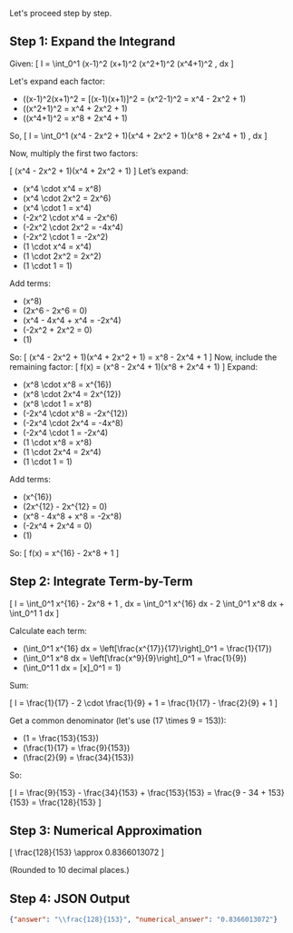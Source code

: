 Let's proceed step by step.

## Step 1: Expand the Integrand

Given:
\[
I = \int_0^1 (x-1)^2 (x+1)^2 (x^2+1)^2 (x^4+1)^2 \, dx
\]

Let's expand each factor:

- \((x-1)^2(x+1)^2 = [(x-1)(x+1)]^2 = (x^2-1)^2 = x^4 - 2x^2 + 1\)
- \((x^2+1)^2 = x^4 + 2x^2 + 1\)
- \((x^4+1)^2 = x^8 + 2x^4 + 1\)

So,
\[
I = \int_0^1 (x^4 - 2x^2 + 1)(x^4 + 2x^2 + 1)(x^8 + 2x^4 + 1) \, dx
\]

Now, multiply the first two factors:

\[
(x^4 - 2x^2 + 1)(x^4 + 2x^2 + 1)
\]
Let’s expand:

- \(x^4 \cdot x^4 = x^8\)
- \(x^4 \cdot 2x^2 = 2x^6\)
- \(x^4 \cdot 1 = x^4\)
- \(-2x^2 \cdot x^4 = -2x^6\)
- \(-2x^2 \cdot 2x^2 = -4x^4\)
- \(-2x^2 \cdot 1 = -2x^2\)
- \(1 \cdot x^4 = x^4\)
- \(1 \cdot 2x^2 = 2x^2\)
- \(1 \cdot 1 = 1\)

Add terms:

- \(x^8\)
- \(2x^6 - 2x^6 = 0\)
- \(x^4 - 4x^4 + x^4 = -2x^4\)
- \(-2x^2 + 2x^2 = 0\)
- \(1\)

So:
\[
(x^4 - 2x^2 + 1)(x^4 + 2x^2 + 1) = x^8 - 2x^4 + 1
\]
Now, include the remaining factor:
\[
f(x) = (x^8 - 2x^4 + 1)(x^8 + 2x^4 + 1)
\]
Expand:
- \(x^8 \cdot x^8 = x^{16}\)
- \(x^8 \cdot 2x^4 = 2x^{12}\)
- \(x^8 \cdot 1 = x^8\)
- \(-2x^4 \cdot x^8 = -2x^{12}\)
- \(-2x^4 \cdot 2x^4 = -4x^8\)
- \(-2x^4 \cdot 1 = -2x^4\)
- \(1 \cdot x^8 = x^8\)
- \(1 \cdot 2x^4 = 2x^4\)
- \(1 \cdot 1 = 1\)

Add terms:

- \(x^{16}\)
- \(2x^{12} - 2x^{12} = 0\)
- \(x^8 - 4x^8 + x^8 = -2x^8\)
- \(-2x^4 + 2x^4 = 0\)
- \(1\)

So:
\[
f(x) = x^{16} - 2x^8 + 1
\]

## Step 2: Integrate Term-by-Term

\[
I = \int_0^1 x^{16} - 2x^8 + 1 \, dx = \int_0^1 x^{16} dx - 2 \int_0^1 x^8 dx + \int_0^1 1 dx
\]

Calculate each term:

- \(\int_0^1 x^{16} dx = \left[\frac{x^{17}}{17}\right]_0^1 = \frac{1}{17}\)
- \(\int_0^1 x^8 dx = \left[\frac{x^9}{9}\right]_0^1 = \frac{1}{9}\)
- \(\int_0^1 1 dx = [x]_0^1 = 1\)

Sum:

\[
I = \frac{1}{17} - 2 \cdot \frac{1}{9} + 1 = \frac{1}{17} - \frac{2}{9} + 1
\]

Get a common denominator (let's use \(17 \times 9 = 153\)):

- \(1 = \frac{153}{153}\)
- \(\frac{1}{17} = \frac{9}{153}\)
- \(\frac{2}{9} = \frac{34}{153}\)

So:

\[
I = \frac{9}{153} - \frac{34}{153} + \frac{153}{153}
= \frac{9 - 34 + 153}{153}
= \frac{128}{153}
\]

## Step 3: Numerical Approximation

\[
\frac{128}{153} \approx 0.8366013072
\]

(Rounded to 10 decimal places.)

## Step 4: JSON Output

```json
{"answer": "\\frac{128}{153}", "numerical_answer": "0.8366013072"}
```